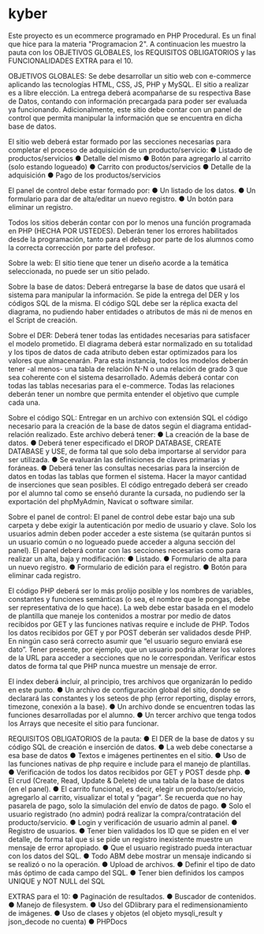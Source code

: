 # kyber


Este proyecto es un ecommerce programado en PHP Procedural. Es un final que hice para la materia "Programacion 2". 
A continuacion les muestro la pauta con los OBJETIVOS GLOBALES, los REQUISITOS OBLIGATORIOS y las FUNCIONALIDADES EXTRA para el 10.

OBJETIVOS GLOBALES: 
Se debe desarrollar un sitio web con e-commerce aplicando las tecnologías HTML, CSS, JS, PHP y MySQL. 
El sitio a realizar es a libre elección. La entrega deberá acompañarse de su respectiva Base de Datos, contando con información precargada para poder ser evaluada ya funcionando. 
Adicionalmente, este sitio debe contar con un panel de control que permita manipular la información que se encuentra en dicha base de datos.

El sitio web deberá estar formado por las secciones necesarias para completar el proceso de adquisición de un producto/servicio: 
● Listado de productos/servicios ● Detalle del mismo 
● Botón para agregarlo al carrito (solo estando logueado) 
● Carrito con productos/servicios ● Detalle de la adquisición 
● Pago de los productos/servicios

El panel de control debe estar formado por: 
● Un listado de los datos. 
● Un formulario para dar de alta/editar un nuevo registro. 
● Un botón para eliminar un registro.

Todos los sitios deberán contar con por lo menos una función programada en PHP (HECHA POR USTEDES). 
Deberán tener los errores habilitados desde la programación, tanto para el debug por parte de los alumnos como la correcta corrección por parte del profesor.

Sobre la web: 
El sitio tiene que tener un diseño acorde a la temática seleccionada, no puede ser un sitio pelado.

Sobre la base de datos: 
Deberá entregarse la base de datos que usará el sistema para manipular la información. 
Se pide la entrega del DER y los códigos SQL de la misma. 
El código SQL debe ser la réplica exacta del diagrama, no pudiendo haber entidades o atributos de más ni de menos en el Script de creación.

Sobre el DER:
Deberá tener todas las entidades necesarias para satisfacer el modelo prometido. 
El diagrama deberá estar normalizado en su totalidad y los tipos de datos de cada atributo deben estar optimizados para los valores que almacenarán. 
Para esta instancia, todos los modelos deberán tener -al menos- una tabla de relación N-N o una relación de grado 3 que sea coherente con el sistema desarrollado. 
Además deberá contar con todas las tablas necesarias para el e-commerce. 
Todas las relaciones deberán tener un nombre que permita entender el objetivo que cumple cada una.

Sobre el código SQL: 
Entregar en un archivo con extensión SQL el código necesario para la creación de la base de datos según el diagrama entidad-relación realizado. 
Este archivo deberá tener: 
● La creación de la base de datos. 
● Deberá tener especificado el DROP DATABASE, CREATE DATABASE y USE, de forma tal que solo deba importarse al servidor para ser utilizada. 
● Se evaluarán las definiciones de claves primarias y foráneas. 
● Deberá tener las consultas necesarias para la inserción de datos en todas las tablas que formen el sistema. Hacer la mayor cantidad de inserciones que sean posibles. 
El código entregado deberá ser creado por el alumno tal como se enseñó durante la cursada, no pudiendo ser la exportación del phpMyAdmin, Navicat o software similar.

Sobre el panel de control: 
El panel de control debe estar bajo una sub carpeta y debe exigir la autenticación por medio de usuario y clave. Solo los usuarios admin deben poder acceder a este sistema (se quitarán puntos si un usuario común o no logueado puede acceder a alguna sección del panel). 
El panel deberá contar con las secciones necesarias como para realizar un alta, baja y modificación: 
● Listado. 
● Formulario de alta para un nuevo registro. 
● Formulario de edición para el registro. 
● Botón para eliminar cada registro.



El código PHP deberá ser lo más prolijo posible y los nombres de variables, constantes y funciones semánticas (o sea, el nombre que le pongas, debe ser representativa de lo que hace). La web debe estar basada en el modelo de plantilla que maneje los contenidos a mostrar por medio de datos recibidos por GET y las funciones nativas require e include de PHP. Todos los datos recibidos por GET y por POST deberán ser validados desde PHP. En ningún caso será correcto asumir que “el usuario seguro enviará ese dato”. Tener presente, por ejemplo, que un usuario podría alterar los valores de la URL para acceder a secciones que no le correspondan. Verificar estos datos de forma tal que PHP nunca muestre un mensaje de error.

El index deberá incluir, al principio, tres archivos que organizarán lo pedido en este punto. ● Un archivo de configuración global del sitio, donde se declarará las constantes y los seteos de php (error reporting, display errors, timezone, conexión a la base). ● Un archivo donde se encuentren todas las funciones desarrolladas por el alumno. ● Un tercer archivo que tenga todos los Arrays que necesite el sitio para funcionar.

REQUISITOS OBLIGATORIOS de la pauta: ● El DER de la base de datos y su código SQL de creación e inserción de datos. ● La web debe conectarse a esa base de datos ● Textos e imágenes pertinentes en el sitio. ● Uso de las funciones nativas de php require e include para el manejo de plantillas. ● Verificación de todos los datos recibidos por GET y POST desde php. ● El crud (Create, Read, Update & Delete) de una tabla de la base de datos (en el panel). ● El carrito funcional, es decir, elegir un producto/servicio, agregarlo al carrito, visualizar el total y “pagar”. Se recuerda que no hay pasarela de pago, solo la simulación del envío de datos de pago. ● Solo el usuario registrado (no admin) podrá realizar la compra/contratación del producto/servicio. ● Login y verificación de usuario admin al panel. ● Registro de usuarios. ● Tener bien validados los ID que se piden en el ver detalle, de forma tal que si se pide un registro inexistente muestre un mensaje de error apropiado. ● Que el usuario registrado pueda interactuar con los datos del SQL. ● Todo ABM debe mostrar un mensaje indicando si se realizó o no la operación. ● Upload de archivos. ● Definir el tipo de dato más óptimo de cada campo del SQL. ● Tener bien definidos los campos UNIQUE y NOT NULL del SQL

EXTRAS para el 10: ● Paginación de resultados. ● Buscador de contenidos. ● Manejo de filesystem. ● Uso del GDlibrary para el redimensionamiento de imágenes. ● Uso de clases y objetos (el objeto mysqli_result y json_decode no cuenta) ● PHPDocs















